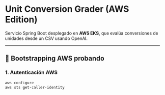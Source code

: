 # Unit Conversion Grader (AWS Edition)

Servicio Spring Boot desplegado en **AWS EKS**, que evalúa conversiones de unidades desde un CSV usando OpenAI.

---

## 🚀 Bootstrapping AWS probando

### 1. Autenticación AWS
```bash
aws configure
aws sts get-caller-identity

